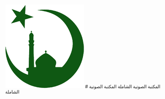 <img src='https://raw.githubusercontent.com/nfouka/UniversalSoundLibrary/master/logo.png' />
# المكتبة الصوتية الشاملة
المكتبة الصوتية الشاملة



